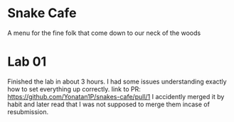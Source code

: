# Snake Cafe
A menu for the fine folk that come down to our neck of the woods
# Lab 01
Finished the lab in about 3 hours. I had some issues understanding exactly how to set everything up correctly.
link to PR: https://github.com/Yonatan1P/snakes-cafe/pull/1
I accidently merged it by habit and later read that I was not supposed to merge them incase of resubmission. 
